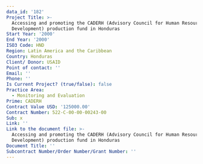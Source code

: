```yaml
---
data_id: '182'
Project Title: >-
  Accessing and promoting the CADERH (Advisory Council for Human Resources
  Development) production fund in Honduras
Start Year: '2000'
End Year: '2000'
ISO3 Code: HND
Region: Latin America and the Caribbean
Country: Honduras
Client/ Donor: USAID
Point of contact: ''
Email: ''
Phone: ''
Is Current Project? (true/false): false
Practice Area:
  - Monitoring and Evaluation
Prime: CADERH
Contract Value USD: '125000.00'
Contract Number: 522-C-00-00-00243-00
Sub: x
Link: ''
Link to the document file: >-
  Accessing and promoting the CADERH (Advisory Council for Human Resources
  Development) production fund in Honduras
Document Title: ''
Subcontract Number/Order Number/Grant Number: ''
---
```


